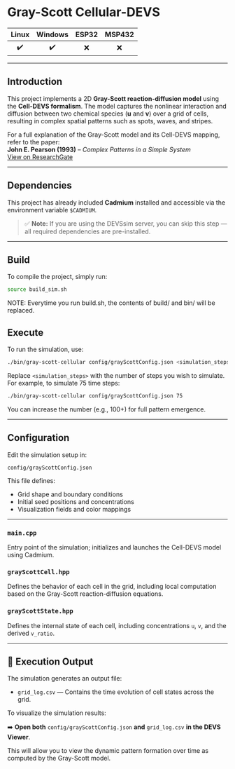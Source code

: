 # Gray-Scott Cellular-DEVS

| Linux | Windows | ESP32 | MSP432 |
|:-----:|:-------:|:-----:|:------:|
| ✔️    | ✔️      | ❌    | ❌     |

---

## Introduction

This project implements a 2D **Gray-Scott reaction-diffusion model** using the **Cell-DEVS formalism**. The model captures the nonlinear interaction and diffusion between two chemical species (**u** and **v**) over a grid of cells, resulting in complex spatial patterns such as spots, waves, and stripes.

For a full explanation of the Gray-Scott model and its Cell-DEVS mapping, refer to the paper:  
**John E. Pearson (1993)** – *Complex Patterns in a Simple System*  
[View on ResearchGate](https://www.researchgate.net/publication/6011915_Complex_Patterns_in_a_Simple_System)

---

## Dependencies

This project has already included **Cadmium** installed and accessible via the environment variable `$CADMIUM`.

> ✅ **Note:** If you are using the DEVSsim server, you can skip this step — all required dependencies are pre-installed.

---

## Build

To compile the project, simply run:

```bash
source build_sim.sh
```
NOTE: Everytime you run build.sh, the contents of build/ and bin/ will be replaced.

## Execute

To run the simulation, use:

```bash
./bin/gray-scott-cellular config/grayScottConfig.json <simulation_steps>
```

Replace `<simulation_steps>` with the number of steps you wish to simulate.  
For example, to simulate 75 time steps:

```bash
./bin/gray-scott-cellular config/grayScottConfig.json 75
```

You can increase the number (e.g., 100+) for full pattern emergence.

---

## Configuration

Edit the simulation setup in:

```
config/grayScottConfig.json
```

This file defines:
- Grid shape and boundary conditions
- Initial seed positions and concentrations
- Visualization fields and color mappings

---
### `main.cpp`
Entry point of the simulation; initializes and launches the Cell-DEVS model using Cadmium.

### `grayScottCell.hpp`
Defines the behavior of each cell in the grid, including local computation based on the Gray-Scott reaction-diffusion equations.

### `grayScottState.hpp`
Defines the internal state of each cell, including concentrations `u`, `v`, and the derived `v_ratio`.

---

## 🧪 Execution Output

The simulation generates an output file:

- `grid_log.csv` — Contains the time evolution of cell states across the grid.

To visualize the simulation results:

➡️ **Open both** `config/grayScottConfig.json` **and** `grid_log.csv` **in the DEVS Viewer**.

This will allow you to view the dynamic pattern formation over time as computed by the Gray-Scott model.
